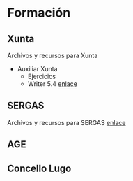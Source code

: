 # Formación

## Xunta
Archivos y recursos para Xunta
* Auxiliar Xunta
  * Ejercicios
   * Writer 5.4 [enlace](https://github.com/juanpacb/formacion/tree/master/XUNTA/EJERCICIOS/WRITER%205)
## SERGAS
Archivos y recursos para SERGAS [enlace](https://github.com/juanpacb/formacion/tree/master/SERGAS)
## AGE

## Concello Lugo
